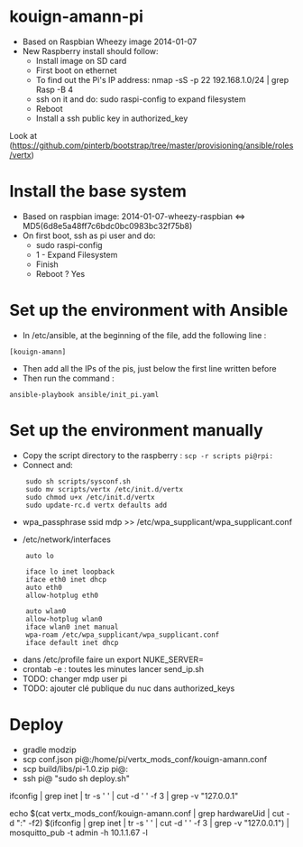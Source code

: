 kouign-amann-pi
===============

* Based on Raspbian Wheezy image 2014-01-07
* New Raspberry install should follow:
    * Install image on SD card
    * First boot on ethernet
    * To find out the Pi's IP address: nmap -sS -p 22 192.168.1.0/24 | grep Rasp -B 4
    * ssh on it and do: sudo raspi-config to expand filesystem
    * Reboot
    * Install a ssh public key in authorized_key

Look at (https://github.com/pinterb/bootstrap/tree/master/provisioning/ansible/roles/vertx)

# Install the base system

* Based on raspbian image: 2014-01-07-wheezy-raspbian <=> MD5(6d8e5a48ff7c6bdc0bc0983bc32f75b8)
* On first boot, ssh as pi user and do:
    * sudo raspi-config
    * 1 - Expand Filesystem
    * Finish
    * Reboot ? Yes

# Set up the environment with Ansible

* In /etc/ansible, at the beginning of the file, add the following line :
```
[kouign-amann]
```

* Then add all the IPs of the pis, just below the first line written before
* Then run the command :
```
ansible-playbook ansible/init_pi.yaml
```

# Set up the environment manually

* Copy the script directory to the raspberry : ```scp -r scripts pi@rpi:```
* Connect and:
```
    sudo sh scripts/sysconf.sh
    sudo mv scripts/vertx /etc/init.d/vertx
    sudo chmod u+x /etc/init.d/vertx
    sudo update-rc.d vertx defaults add
```

* wpa_passphrase ssid mdp >> /etc/wpa_supplicant/wpa_supplicant.conf

* /etc/network/interfaces
```
    auto lo

    iface lo inet loopback
    iface eth0 inet dhcp
    auto eth0
    allow-hotplug eth0

    auto wlan0
    allow-hotplug wlan0
    iface wlan0 inet manual
    wpa-roam /etc/wpa_supplicant/wpa_supplicant.conf
    iface default inet dhcp
```
* dans /etc/profile faire un export NUKE_SERVER=<IP>
* crontab -e : toutes les minutes lancer send_ip.sh
* TODO: changer mdp user pi
* TODO: ajouter clé publique du nuc dans authorized_keys



# Deploy

* gradle modzip
* scp conf.json pi@<ip>:/home/pi/vertx_mods_conf/kouign-amann.conf
* scp build/libs/pi-1.0.zip pi@<ip>:
* ssh pi@<ip> "sudo sh deploy.sh"




ifconfig | grep inet | tr -s ' ' | cut -d ' ' -f 3 | grep -v
"127.0.0.1"

echo $(cat vertx_mods_conf/kouign-amann.conf | grep hardwareUid | cut
-d ":" -f2) $(ifconfig | grep inet | tr -s ' ' | cut -d ' ' -f 3 | grep -v "127.0.0.1")  | mosquitto_pub -t admin -h 10.1.1.67 -l
